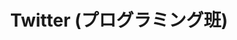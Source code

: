 ---
layout: post
title: Twitter (プログラミング班)
description: プログラミング班Twitter
image: assets/images/twitter.png
link: https://twitter.com/sokon_p
---
